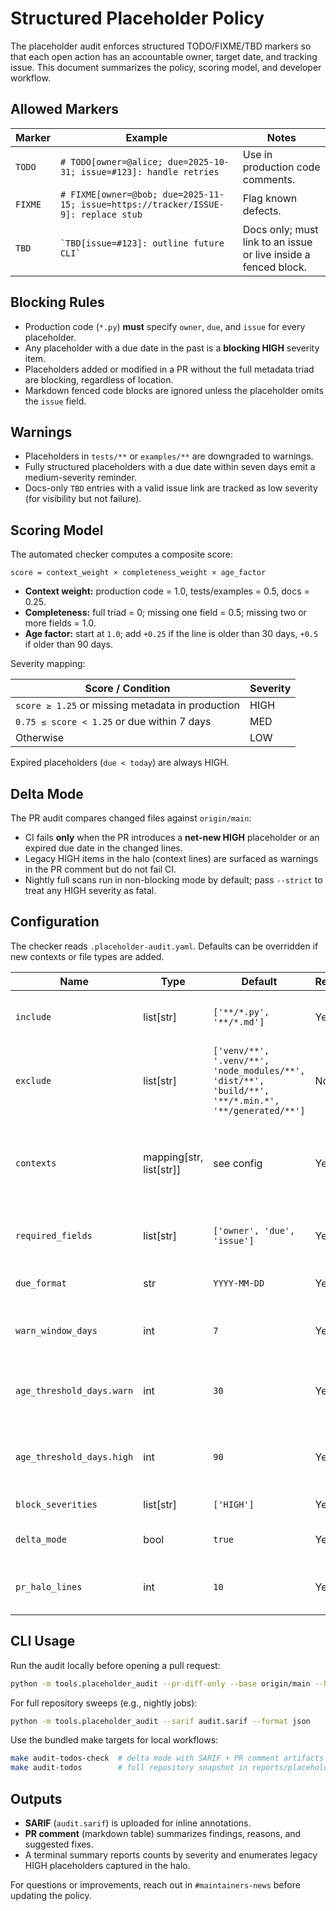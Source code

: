 # Structured Placeholder Policy

The placeholder audit enforces structured TODO/FIXME/TBD markers so that each open action has an accountable owner, target date, and tracking issue. This document summarizes the policy, scoring model, and developer workflow.

## Allowed Markers

| Marker | Example | Notes |
| --- | --- | --- |
| `TODO` | `# TODO[owner=@alice; due=2025-10-31; issue=#123]: handle retries` | Use in production code comments. |
| `FIXME` | `# FIXME[owner=@bob; due=2025-11-15; issue=https://tracker/ISSUE-9]: replace stub` | Flag known defects. |
| `TBD` | `` `TBD[issue=#123]: outline future CLI` `` | Docs only; must link to an issue or live inside a fenced block. |

## Blocking Rules

* Production code (`*.py`) **must** specify `owner`, `due`, and `issue` for every placeholder.
* Any placeholder with a due date in the past is a **blocking HIGH** severity item.
* Placeholders added or modified in a PR without the full metadata triad are blocking, regardless of location.
* Markdown fenced code blocks are ignored unless the placeholder omits the `issue` field.

## Warnings

* Placeholders in `tests/**` or `examples/**` are downgraded to warnings.
* Fully structured placeholders with a due date within seven days emit a medium-severity reminder.
* Docs-only `TBD` entries with a valid issue link are tracked as low severity (for visibility but not failure).

## Scoring Model

The automated checker computes a composite score:

```
score = context_weight × completeness_weight × age_factor
```

* **Context weight:** production code = 1.0, tests/examples = 0.5, docs = 0.25.
* **Completeness:** full triad = 0; missing one field = 0.5; missing two or more fields = 1.0.
* **Age factor:** start at `1.0`; add `+0.25` if the line is older than 30 days, `+0.5` if older than 90 days.

Severity mapping:

| Score / Condition | Severity |
| --- | --- |
| `score ≥ 1.25` or missing metadata in production | HIGH |
| `0.75 ≤ score < 1.25` or due within 7 days | MED |
| Otherwise | LOW |

Expired placeholders (`due < today`) are always HIGH.

## Delta Mode

The PR audit compares changed files against `origin/main`:

* CI fails **only** when the PR introduces a **net-new HIGH** placeholder or an expired due date in the changed lines.
* Legacy HIGH items in the halo (context lines) are surfaced as warnings in the PR comment but do not fail CI.
* Nightly full scans run in non-blocking mode by default; pass `--strict` to treat any HIGH severity as fatal.

## Configuration

The checker reads `.placeholder-audit.yaml`. Defaults can be overridden if new contexts or file types are added.

| Name | Type | Default | Required | Description |
| --- | --- | --- | --- | --- |
| `include` | list[str] | `['**/*.py', '**/*.md']` | Yes | Glob patterns to include in scans. |
| `exclude` | list[str] | `['venv/**', '.venv/**', 'node_modules/**', 'dist/**', 'build/**', '**/*.min.*', '**/generated/**']` | No | Paths to ignore. |
| `contexts` | mapping[str, list[str]] | see config | Yes | Maps context names (`prod_code`, `tests`, `docs`) to glob patterns. |
| `required_fields` | list[str] | `['owner', 'due', 'issue']` | Yes | Metadata fields enforced on placeholders. |
| `due_format` | str | `YYYY-MM-DD` | Yes | Expected due date format. |
| `warn_window_days` | int | `7` | Yes | Days before due date to escalate to MED. |
| `age_threshold_days.warn` | int | `30` | Yes | Blame age (days) before applying +0.25 factor. |
| `age_threshold_days.high` | int | `90` | Yes | Blame age (days) before applying +0.5 factor. |
| `block_severities` | list[str] | `['HIGH']` | Yes | Severities that fail CI. |
| `delta_mode` | bool | `true` | Yes | Enable net-new HIGH gating. |
| `pr_halo_lines` | int | `10` | Yes | Halo lines to include around diff hunks. |

## CLI Usage

Run the audit locally before opening a pull request:

```bash
python -m tools.placeholder_audit --pr-diff-only --base origin/main --halo 10 --sarif audit.sarif --format table
```

For full repository sweeps (e.g., nightly jobs):

```bash
python -m tools.placeholder_audit --sarif audit.sarif --format json
```

Use the bundled make targets for local workflows:

```bash
make audit-todos-check  # delta mode with SARIF + PR comment artifacts
make audit-todos        # full repository snapshot in reports/placeholders.*
```

## Outputs

* **SARIF** (`audit.sarif`) is uploaded for inline annotations.
* **PR comment** (markdown table) summarizes findings, reasons, and suggested fixes.
* A terminal summary reports counts by severity and enumerates legacy HIGH placeholders captured in the halo.

For questions or improvements, reach out in `#maintainers-news` before updating the policy.
